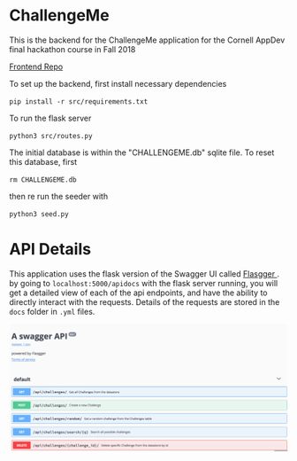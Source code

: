 # ChallengeMe

This is the backend for the ChallengeMe application for the Cornell AppDev final hackathon course in Fall 2018

[Frontend Repo](https://github.com/seancorc/ChallengeMe)

To set up the backend, first install necessary dependencies

`pip install -r src/requirements.txt`

To run the flask server

`python3 src/routes.py`

The initial database is within the "CHALLENGEME.db" sqlite file. To reset this database, first

`rm CHALLENGEME.db`

then re run the seeder with  

`python3 seed.py`


# API Details 
This application uses the flask version of the Swagger UI called [Flasgger ](https://github.com/rochacbruno/flasgger). by going to `localhost:5000/apidocs` with the flask server running, you will get a detailed view of each of the api endpoints, and have the ability to directly interact with the requests. Details of the requests are stored in the `docs` folder in `.yml` files. 

![alt text](apidocs.png "Example apidocs")



